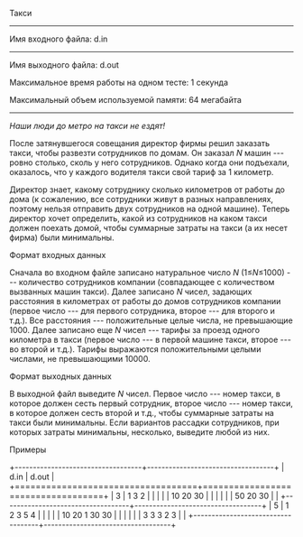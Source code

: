Такси

  -----------------------------------------------------------------------
  Имя входного файла:                                d.in
  -------------------------------------------------- --------------------
  Имя выходного файла:                               d.out

  Максимальное время работы на одном тесте:          1 секунда

  Максимальный объем используемой памяти:            64 мегабайта

                                                     
  -----------------------------------------------------------------------

*Наши люди до метро на такси не ездят!*

После затянувшегося совещания директор фирмы решил заказать такси, чтобы
развезти сотрудников по домам. Он заказал *N* машин --- ровно столько,
сколь у него сотрудников. Однако когда они подъехали, оказалось, что у
каждого водителя такси свой тариф за 1 километр.

Директор знает, какому сотруднику сколько километров от работы до дома
(к сожалению, все сотрудники живут в разных направлениях, поэтому нельзя
отправить двух сотрудников на одной машине). Теперь директор хочет
определить, какой из сотрудников на каком такси должен поехать домой,
чтобы суммарные затраты на такси (а их несет фирма) были минимальны.

Формат входных данных

Сначала во входном файле записано натуральное число *N* (1≤*N*≤1000) ---
количество сотрудников компании (совпадающее с количеством вызванных
машин такси). Далее записано *N* чисел, задающих расстояния в километрах
от работы до домов сотрудников компании (первое число --- для первого
сотрудника, второе --- для второго и т.д.). Все расстояния ---
положительные целые числа, не превышающие 1000. Далее записано еще *N*
чисел --- тарифы за проезд одного километра в такси (первое число --- в
первой машине такси, второе --- во второй и т.д.). Тарифы выражаются
положительными целыми числами, не превышающими 10000.

Формат выходных данных

В выходной файл выведите *N* чисел. Первое число --- номер такси, в
которое должен сесть первый сотрудник, второе число --- номер такси, в
которое должен сесть второй и т.д., чтобы суммарные затраты на такси
были минимальны. Если вариантов рассадки сотрудников, при которых
затраты минимальны, несколько, выведите любой из них.

Примеры

+-----------------------------------+-----------------------------------+
| d.in                              | d.out                             |
+===================================+===================================+
| 3                                 | 1 3 2                             |
|                                   |                                   |
| 10 20 30                          |                                   |
|                                   |                                   |
| 50 20 30                          |                                   |
+-----------------------------------+-----------------------------------+
| 5                                 | 1 2 3 5 4                         |
|                                   |                                   |
| 10 20 1 30 30                     |                                   |
|                                   |                                   |
| 3 3 3 2 3                         |                                   |
+-----------------------------------+-----------------------------------+
